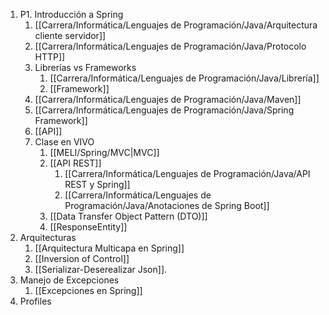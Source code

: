 1. P1. Introducción a Spring
	1. [[Carrera/Informática/Lenguajes de Programación/Java/Arquitectura cliente servidor]]
	2. [[Carrera/Informática/Lenguajes de Programación/Java/Protocolo HTTP]]
	3. Librerías vs Frameworks
		1. [[Carrera/Informática/Lenguajes de Programación/Java/Librería]]
		2. [[Framework]]
	4. [[Carrera/Informática/Lenguajes de Programación/Java/Maven]]
	5. [[Carrera/Informática/Lenguajes de Programación/Java/Spring Framework]]
	6. [[API]]
	7. Clase en VIVO
		1. [[MELI/Spring/MVC|MVC]]
		2. [[API REST]]
			1. [[Carrera/Informática/Lenguajes de Programación/Java/API REST y Spring]]
			2. [[Carrera/Informática/Lenguajes de Programación/Java/Anotaciones de Spring Boot]]
		3. [[Data Transfer Object Pattern (DTO)]]
		4. [[ResponseEntity]] 
2. Arquitecturas
	1. [[Arquitectura Multicapa en Spring]]
	2. [[Inversion of Control]]
	3. [[Serializar-Deserealizar Json]]. 
3. Manejo de Excepciones
	1. [[Excepciones en Spring]]
4. Profiles